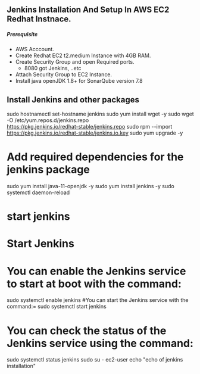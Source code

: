 ## Jenkins Installation And Setup In AWS EC2 Redhat Instnace.
##### Prerequisite
+ AWS Acccount.
+ Create Redhat EC2 t2.medium Instance with 4GB RAM.
+ Create Security Group and open Required ports.
   + 8080 got Jenkins, ..etc
+ Attach Security Group to EC2 Instance.
+ Install java openJDK 1.8+ for SonarQube version 7.8

## Install Jenkins and other packages
sudo hostnamectl set-hostname jenkins
sudo yum install wget -y
sudo wget -O /etc/yum.repos.d/jenkins.repo \
    https://pkg.jenkins.io/redhat-stable/jenkins.repo
sudo rpm --import https://pkg.jenkins.io/redhat-stable/jenkins.io.key
sudo yum upgrade -y
# Add required dependencies for the jenkins package
sudo yum install java-11-openjdk -y
sudo yum install jenkins -y
sudo systemctl daemon-reload
# start jenkins
# Start Jenkins
# You can enable the Jenkins service to start at boot with the command:
sudo systemctl enable jenkins
#You can start the Jenkins service with the command:=
sudo systemctl start jenkins
# You can check the status of the Jenkins service using the command:
sudo systemctl status jenkins
sudo su - ec2-user
echo "echo of jenkins installation"
